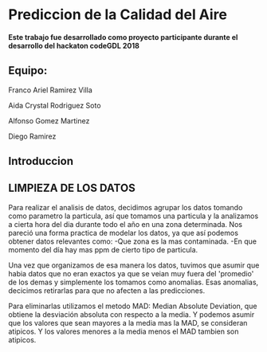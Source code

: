 # Prediccion de la Calidad del Aire

#### Este trabajo fue desarrollado como proyecto participante durante el desarrollo del hackaton codeGDL 2018

## Equipo:
Franco Ariel Ramirez Villa

Aida Crystal Rodriguez Soto

Alfonso Gomez Martinez

Diego Ramirez

## Introduccion


## LIMPIEZA DE LOS DATOS

Para realizar el analisis de datos, decidimos agrupar los datos tomando como parametro la particula, así que tomamos una particula y la analizamos a cierta hora del dia durante todo el año en una zona determinada.
Nos pareció una forma practica de modelar los datos, ya que así podemos obtener datos relevantes como:
-Que zona es la mas contaminada.
-En que momento del día hay mas ppm de cierto tipo de particula.

Una vez que organizamos de esa manera los datos, tuvimos que asumir que habia datos que no eran exactos ya que se veian muy fuera del 'promedio' de los demas y simplemente los tomamos como anomalias. Esas anomalias, decicimos retirarlas para que no afecten a las predicciones.

Para eliminarlas utilizamos el metodo MAD: Median Absolute Deviation, que obtiene la desviación absoluta con respecto a la media. Y podemos asumir que los valores que sean mayores a la media mas la MAD, se consideran atipicos. Y los valores menores a la media menos el MAD tambien son atipicos.
